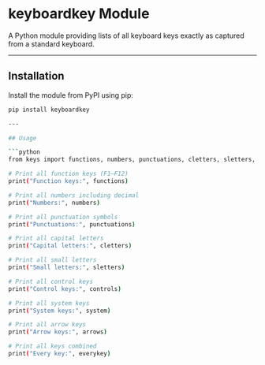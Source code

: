 # keyboardkey Module

A Python module providing lists of all keyboard keys exactly as captured from a standard keyboard.

---

## Installation

Install the module from PyPI using pip:

```bash
pip install keyboardkey

---

## Usage

```python
from keys import functions, numbers, punctuations, cletters, sletters, controls, system, arrows, everykey

# Print all function keys (F1–F12)
print("Function keys:", functions)

# Print all numbers including decimal
print("Numbers:", numbers)

# Print all punctuation symbols
print("Punctuations:", punctuations)

# Print all capital letters
print("Capital letters:", cletters)

# Print all small letters
print("Small letters:", sletters)

# Print all control keys
print("Control keys:", controls)

# Print all system keys
print("System keys:", system)

# Print all arrow keys
print("Arrow keys:", arrows)

# Print all keys combined
print("Every key:", everykey)

